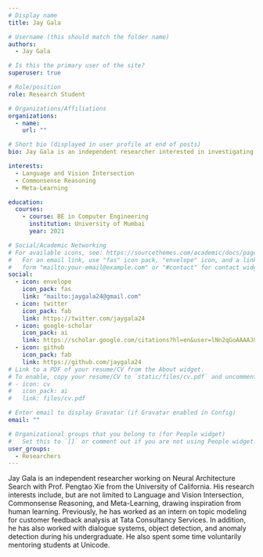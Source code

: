 ```yaml
---
# Display name
title: Jay Gala

# Username (this should match the folder name)
authors:
  - Jay Gala

# Is this the primary user of the site?
superuser: true

# Role/position
role: Research Student

# Organizations/Affiliations
organizations:
  - name:
    url: ""

# Short bio (displayed in user profile at end of posts)
bio: Jay Gala is an independent researcher interested in investigating AI systems inspired by human learning.

interests:
  - Language and Vision Intersection
  - Commonsense Reasoning
  - Meta-Learning

education:
  courses:
    - course: BE in Computer Engineering
      institution: University of Mumbai
      year: 2021

# Social/Academic Networking
# For available icons, see: https://sourcethemes.com/academic/docs/page-builder/#icons
#   For an email link, use "fas" icon pack, "envelope" icon, and a link in the
#   form "mailto:your-email@example.com" or "#contact" for contact widget.
social:
  - icon: envelope
    icon_pack: fas
    link: "mailto:jaygala24@gmail.com"
  - icon: twitter
    icon_pack: fab
    link: https://twitter.com/jaygala24
  - icon: google-scholar
    icon_pack: ai
    link: https://scholar.google.com/citations?hl=en&user=lNn2qGoAAAAJ&view_op=list_works&sortby=pubdate
  - icon: github
    icon_pack: fab
    link: https://github.com/jaygala24
# Link to a PDF of your resume/CV from the About widget.
# To enable, copy your resume/CV to `static/files/cv.pdf` and uncomment the lines below.
# - icon: cv
#   icon_pack: ai
#   link: files/cv.pdf

# Enter email to display Gravatar (if Gravatar enabled in Config)
email: ""

# Organizational groups that you belong to (for People widget)
#   Set this to `[]` or comment out if you are not using People widget.
user_groups:
  - Researchers
---
```


Jay Gala is an independent researcher working on Neural Architecture Search with Prof. Pengtao Xie from the University of California. His research interests include, but are not limited to Language and Vision Intersection, Commonsense Reasoning, and Meta-Learning, drawing inspiration from human learning. Previously, he has worked as an intern on topic modeling for customer feedback analysis at Tata Consultancy Services. In addition, he has also worked with dialogue systems, object detection, and anomaly detection during his undergraduate. He also spent some time voluntarily mentoring students at Unicode.

